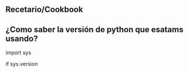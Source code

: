 ## Recetario/Cookbook

## ¿Como saber la versión de python que esatams usando?

import sys

if sys.version 
